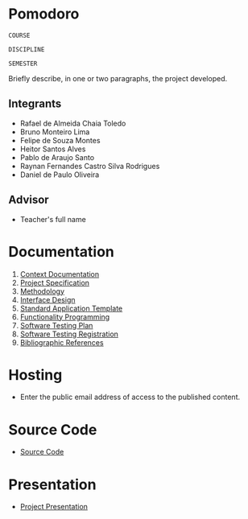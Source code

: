 # Pomodoro

`COURSE`

`DISCIPLINE`

`SEMESTER`

Briefly describe, in one or two paragraphs, the project developed.

## Integrants

* Rafael de Almeida Chaia Toledo
* Bruno Monteiro Lima
* Felipe de Souza Montes
* Heitor Santos Alves
* Pablo de Araujo Santo
* Raynan Fernandes Castro Silva Rodrigues
* Daniel de Paulo Oliveira

## Advisor

* Teacher's full name

# Documentation

<ol>
<li><a href="documents/01-Context Documentation.md"> Context Documentation</a></li>
<li><a href="documents/02-Project Specification.md"> Project Specification</a></li>
<li><a href="documents/03-Methodology.md"> Methodology</a></li>
<li><a href="documents/04-Interface.md Project"> Interface Design</a></li>
<li><a href="documents/05-Template Application standard.md"> Standard Application Template</a></li>
<li><a href="documents/06-Programming Functionalities.md"> Functionality Programming</a></li>
<li><a href="documents/07-Software Test Plan.md"> Software Testing Plan</a></li>
<li><a href="documents/08-Software Test Record.md"> Software Testing Registration</a></li>
<li><a href="documents/09-References.md"> Bibliographic References</a></li>
</ol>

# Hosting

* Enter the public email address of access to the published content. 

# Source Code

* <a href="source code/README.md">Source Code</a>

# Presentation

* <a href="presentation/README.md">Project Presentation</a>
